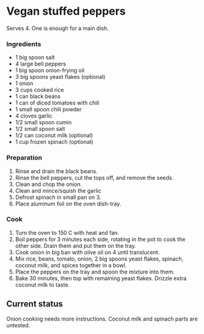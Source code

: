 # Vegan stuffed peppers

Serves 4. One is enough for a main dish.

### Ingredients

- 1 big spoon salt
- 4 large bell peppers
- 1 big spoon onion-frying oil
- 3 big spoons yeast flakes (optional)
- 1 onion
- 3 cups cooked rice
- 1 can black beans
- 1 can of diced tomatoes with chili
- 1 small spoon chili powder
- 4 cloves garlic
- 1/2 small spoon cumin
- 1/2 small spoon salt
- 1/2 can coconut milk (optional)
- 1 cup frozen spinach (optional)

### Preparation

1. Rinse and drain the black beans.
2. Rinse the bell peppers, cut the tops off, and remove the seeds.
3. Clean and chop the onion.
4. Clean and mince/squish the garlic
5. Defrost spinach in small pan on 3.
6. Place aluminum foil on the oven dish-tray.

### Cook

1. Turn the oven to 150 C with heat and fan.
2. Boil peppers for 3 minutes each side, rotating in the pot
   to cook the other side. Drain them and put them on the tray.
3. Cook onion in big ban with olive oil on 4 until translucent.
4. Mix rice, beans, tomato, onion, 2 big spoons yeast flakes,
   spinach, coconut milk, and spices together in a bowl.
5. Place the peppers on the tray and spoon the mixture into them.
6. Bake 30 minutes, then top with remaining yeast flakes. Drizzle
   extra coconut milk to taste.
   
## Current status

Onion cooking needs more instructions. Coconut milk and spinach parts
are untested. 
